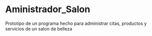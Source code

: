 # Aministrador_Salon
Prototipo de un programa hecho para administrar citas, productos y servicios de un salon de belleza
